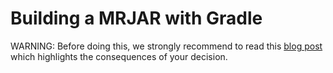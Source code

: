 # Building a MRJAR with Gradle

WARNING: Before doing this, we strongly recommend to read this [blog post](https://blog.gradle.org/mrjars) which highlights the consequences of your decision.

